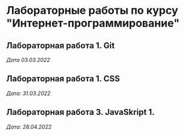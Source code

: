 # Лабораторные работы по курсу "Интернет-программирование"

## Лабораторная работа 1. Git

*Дата 03.03.2022*

## Лабораторная работа 1. CSS

*Дата: 31.03.2022*

## Лабораторная работа 3. JavaSkript 1.

*Дата: 28.04.2022*
